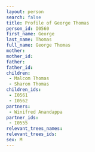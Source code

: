 ```yaml
---
layout: person
search: false
title: Profile of George Thomas
person_id: I0560
first_name: George
last_name: Thomas
full_name: George Thomas
mother: 
mother_id: 
father: 
father_id: 
children:
 - Malcom Thomas
 - Sharon Thomas
children_ids:
 - I0561
 - I0562
partners:
 - Winifred Anandappa
partner_ids:
 - I0555
relevant_trees_names:
relevant_trees_ids:
sex: M
---
```


